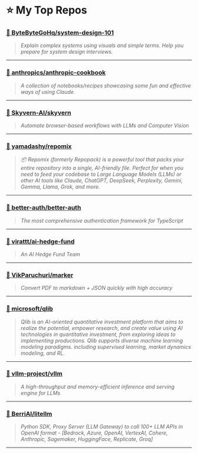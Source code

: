 # ⭐ My Top Repos

### [📌 ByteByteGoHq/system-design-101](https://github.com/ByteByteGoHq/system-design-101)
> _Explain complex systems using visuals and simple terms. Help you prepare for system design interviews._

---

### [📌 anthropics/anthropic-cookbook](https://github.com/anthropics/anthropic-cookbook)
> _A collection of notebooks/recipes showcasing some fun and effective ways of using Claude._

---

### [📌 Skyvern-AI/skyvern](https://github.com/Skyvern-AI/skyvern)
> _Automate browser-based workflows with LLMs and Computer Vision_

---

### [📌 yamadashy/repomix](https://github.com/yamadashy/repomix)
> _📦 Repomix (formerly Repopack) is a powerful tool that packs your entire repository into a single, AI-friendly file. Perfect for when you need to feed your codebase to Large Language Models (LLMs) or other AI tools like Claude, ChatGPT, DeepSeek, Perplexity, Gemini, Gemma, Llama, Grok, and more._

---

### [📌 better-auth/better-auth](https://github.com/better-auth/better-auth)
> _The most comprehensive authentication framework for TypeScript_

---

### [📌 virattt/ai-hedge-fund](https://github.com/virattt/ai-hedge-fund)
> _An AI Hedge Fund Team_

---

### [📌 VikParuchuri/marker](https://github.com/VikParuchuri/marker)
> _Convert PDF to markdown + JSON quickly with high accuracy_

---

### [📌 microsoft/qlib](https://github.com/microsoft/qlib)
> _Qlib is an AI-oriented quantitative investment platform that aims to realize the potential, empower research, and create value using AI technologies in quantitative investment, from exploring ideas to implementing productions. Qlib supports diverse machine learning modeling paradigms. including supervised learning, market dynamics modeling, and RL._

---

### [📌 vllm-project/vllm](https://github.com/vllm-project/vllm)
> _A high-throughput and memory-efficient inference and serving engine for LLMs_

---

### [📌 BerriAI/litellm](https://github.com/BerriAI/litellm)
> _Python SDK, Proxy Server (LLM Gateway) to call 100+ LLM APIs in OpenAI format - [Bedrock, Azure, OpenAI, VertexAI, Cohere, Anthropic, Sagemaker, HuggingFace, Replicate, Groq]_

---

